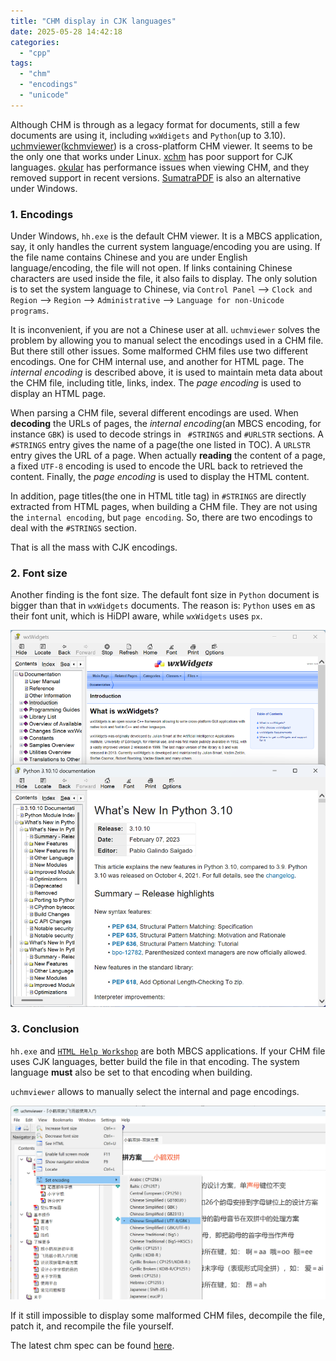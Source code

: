 ```yaml
---
title: "CHM display in CJK languages"
date: 2025-05-28 14:42:18
categories:
  - "cpp"
tags: 
  - "chm"
  - "encodings"
  - "unicode"
---
```


Although CHM is through as a legacy format for documents, still a few documents are using it, including `wxWdigets` and `Python`(up to 3.10). [uchmviewer](https://github.com/eBookProjects/uChmViewer)([kchmviewer](https://github.com/gyunaev/kchmviewer)) is a cross-platform CHM viewer. It seems to be the only one that works under Linux. [xchm](https://github.com/rzvncj/xCHM) has poor support for CJK languages. [okular](https://github.com/KDE/okular) has performance issues when viewing CHM, and they removed support in recent versions. [SumatraPDF](https://github.com/sumatrapdfreader/sumatrapdf) is also an alternative under Windows.

### 1. Encodings

Under Windows, `hh.exe` is the default CHM viewer. It is a MBCS application, say, it only handles the current system language/encoding you are using. If the file name contains Chinese and you are under English language/encoding, the file will not open. If links containing Chinese characters are used inside the file, it also fails to display. The only solution is to set the system language to Chinese, via `Control Panel` --> `Clock and Region` --> `Region` --> `Administrative` --> `Language for non-Unicode programs`.

It is inconvenient, if you are not a Chinese user at all. `uchmviewer` solves the problem by allowing you to manual select the encodings used in a CHM file. But there still other issues. Some malformed CHM files use two different encodings. One for CHM internal use, and another for HTML page. The *internal encoding* is described above, it is used to maintain meta data about the CHM file, including title, links, index. The *page encoding* is used to display an HTML page.

When parsing a CHM file, several different encodings are used. When **decoding** the URLs of pages, the *internal encoding*(an MBCS encoding, for instance `GBK`) is used to decode strings in ` #STRINGS` and `#URLSTR` sections. A `#STRINGS` entry gives the name of a page(the one listed in TOC). A `URLSTR` entry gives the URL of a page. When actually **reading** the content of a page, a fixed `UTF-8` encoding is used to encode the URL back to retrieved the content. Finally, the *page encoding* is used to display the HTML content.

In addition, page titles(the one in HTML title tag) in `#STRINGS` are directly extracted from HTML pages, when building a CHM file. They are not using the `internal encoding`, but `page encoding`. So, there are two encodings to deal with the `#STRINGS` section.

That is all the mass with CJK encodings.

### 2. Font size

Another finding is the font size. The default font size in `Python` document is bigger than that in `wxWidgets` documents. The reason is: `Python` uses `em` as their font unit, which is HiDPI aware, while `wxWidgets` uses `px`.

![chm_wxwidgets_vs_python.png](../../images/2025/chm_wxwidgets_vs_python.png)

### 3. Conclusion

`hh.exe` and [`HTML Help Workshop`](https://learn.microsoft.com/en-us/previous-versions/windows/desktop/htmlhelp/microsoft-html-help-downloads) are both MBCS applications. If your CHM file uses CJK languages, better build the file in that encoding. The system language **must** also be set to that encoding when building.

`uchmviewer` allows to manually select the internal and page encodings. 

![chm_encoding_utf8_gbk](../../images/2025/chm_encoding_utf8_gbk.png)

If it still impossible to display some malformed CHM files, decompile the file, patch it, and recompile the file yourself. 

The latest chm spec can be found [here](https://www.nongnu.org/chmspec/latest/).
